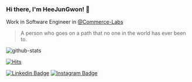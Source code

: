 ### Hi there, I'm HeeJunGwon! 👋


Work in Software Engineer in [@Commerce-Labs](https://github.com/Commerce-Labs)

> A person who goes on a path that no one in the world has ever been to.

![github-stats](https://github-readme-stats.vercel.app/api?username=GwonHeeJun&count_private=true&theme=algolia)

[![Hits](https://hits.seeyoufarm.com/api/count/incr/badge.svg?url=https%3A%2F%2Fgithub.com%2FGwonHeeJun)](https://hits.seeyoufarm.com) 

[![Linkedin Badge](https://img.shields.io/badge/-LinkedIn-blue?style=flat-square&logo=Linkedin&logoColor=white&link=https://www.linkedin.com/in/seong-yun-byeon-8183a8113/)](https://www.linkedin.com/in/heejun-gwon-58014917b/) 
[![Instagram Badge](https://img.shields.io/badge/-Instagram-dd2a7b?style=flat-square&logo=instagram&logoColor=white&link=https://www.instagram.com/data.scientist/)](https://www.instagram.com/june.gwon/) 
